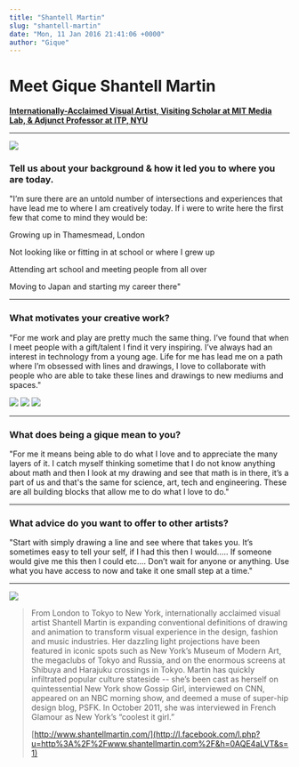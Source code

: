 ```yaml
---
title: "Shantell Martin"
slug: "shantell-martin"
date: "Mon, 11 Jan 2016 21:41:06 +0000"
author: "Gique"
---
```


# Meet Gique Shantell Martin

[**Internationally-Acclaimed Visual Artist, Visiting Scholar at MIT Media Lab, & Adjunct Professor at ITP, NYU**](http://www.shantellmartin.com/)

* * *

![](/images/interviews/interview-18.jpg)

### Tell us about your background & how it led you to where you are today.

"I’m sure there are an untold number of intersections and experiences that have lead me to where I am creatively today. If i were to write here the first few that come to mind they would be:

Growing up in Thamesmead, London

Not looking like or fitting in at school or where I grew up

Attending art school and meeting people from all over

Moving to Japan and starting my career there"

* * *

### What motivates your creative work?

"For me work and play are pretty much the same thing. I’ve found that when I meet people with a gift/talent I find it very inspiring. I’ve always had an interest in technology from a young age. Life for me has lead me on a path where I’m obsessed with lines and drawings, I love to collaborate with people who are able to take these lines and drawings to new mediums and spaces."

![](/images/interviews/interview-19.jpg) ![](/images/interviews/interview-20.jpg) ![](/images/interviews/interview-21.jpg)

* * *

### What does being a gique mean to you?

"For me it means being able to do what I love and to appreciate the many layers of it. I catch myself thinking sometime that I do not know anything about math and then I look at my drawing and see that math is in there, it’s a part of us and that's the same for science, art, tech and engineering. These are all building blocks that allow me to do what I love to do."

* * *

### What advice do you want to offer to other artists?

"Start with simply drawing a line and see where that takes you. It’s sometimes easy to tell your self, if I had this then I would….. If someone would give me this then I could etc…. Don’t wait for anyone or anything. Use what you have access to now and take it one small step at a time."

* * *

[![](/images/interviews/interview-22.jpg)](http://www.shantellmartin.com/)

> From London to Tokyo to New York, internationally acclaimed visual artist Shantell Martin is expanding conventional definitions of drawing and animation to transform visual experience in the design, fashion and music industries. Her dazzling light projections have been featured in iconic spots such as New York’s Museum of Modern Art, the megaclubs of Tokyo and Russia, and on the enormous screens at Shibuya and Harajuku crossings in Tokyo. Martin has quickly infiltrated popular culture stateside -- she’s been cast as herself on quintessential New York show Gossip Girl, interviewed on CNN, appeared on an NBC morning show, and deemed a muse of super-hip design blog, PSFK. In October 2011, she was interviewed in French Glamour as New York’s “coolest it girl.”  
>   
> [http://www.shantellmartin.com/](http://l.facebook.com/l.php?u=http%3A%2F%2Fwww.shantellmartin.com%2F&h=0AQE4aLVT&s=1)